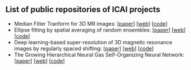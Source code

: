 ## List of public repositories of ICAI projects

- Median Filter Tranform for 3D MR images: [[paper](https://doi.org/10.1109/ICIP40778.2020.9191237)] [[web](https://icai-uma.github.io/MFT3D/)] [[code](https://github.com/icai-uma/MFT3D)]
- Ellipse fitting by spatial averaging of random ensembles: [[paper](https://doi.org/10.1016/j.patcog.2020.107406)] [[web](https://icai-uma.github.io/SAREfit/)] [[code](https://github.com/icai-uma/SAREfit)]
- Deep learning-based super-resolution of 3D magnetic resonance images by regularly spaced shifting: [[paper](https://doi.org/10.1016/j.neucom.2019.05.107)] [[web](https://icai-uma.github.io/SRCNN3D_RegSS/)] [[code](https://github.com/icai-uma/SRCNN3D_RegSS)]
- The Growing Hierarchical Neural Gas Self-Organizing Neural Network: [[paper](https://doi.org/10.1109/TNNLS.2016.2570124)] [[web](https://icai-uma.github.io/GHNG/)] [[code](https://github.com/icai-uma/GHNG)]
